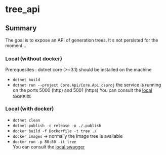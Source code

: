 # tree_api


## Summary
The goal is to expose an API of generation trees.
It s not persisted for the moment...


### Local (without docker)
Prerequesites : dotnet core (>=3.1) should be installed on the machine
- `dotnet build`
- `dotnet run --project Core.Api/Core.Api.csproj` the service is running on the ports 5000 (http) and 5001 (https)
You can consult the [local swagger](https://localhost:5001/swagger/index.html)

### Local (with docker)
- `dotnet clean`
- `dotnet publish -c release -o ./.publish`
- `docker build -f Dockerfile -t tree ./`
- `docker images` -> normally the image tree is available
- `docker run -p 80:80 -it tree`  
You can consult the [local swagger](http://localhost/swagger/)
